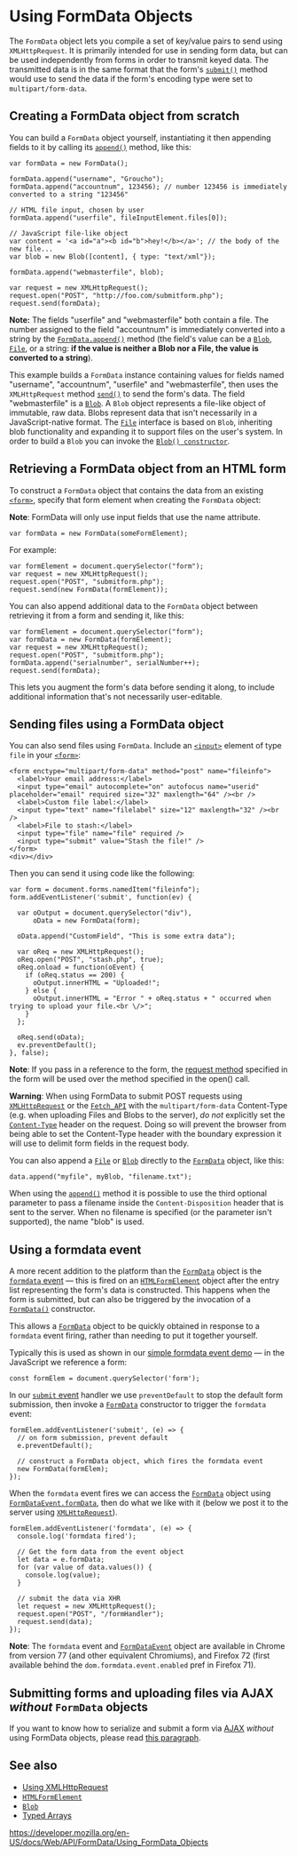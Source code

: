 # Using FormData Objects

The `FormData` object lets you compile a set of key/value pairs to send using `XMLHttpRequest`. It is primarily intended for use in sending form data, but can be used independently from forms in order to transmit keyed data. The transmitted data is in the same format that the form's [`submit()`](../htmlformelement/submit) method would use to send the data if the form's encoding type were set to `multipart/form-data`.

## Creating a FormData object from scratch

You can build a `FormData` object yourself, instantiating it then appending fields to it by calling its [`append()`](append) method, like this:

    var formData = new FormData();

    formData.append("username", "Groucho");
    formData.append("accountnum", 123456); // number 123456 is immediately converted to a string "123456"

    // HTML file input, chosen by user
    formData.append("userfile", fileInputElement.files[0]);

    // JavaScript file-like object
    var content = '<a id="a"><b id="b">hey!</b></a>'; // the body of the new file...
    var blob = new Blob([content], { type: "text/xml"});

    formData.append("webmasterfile", blob);

    var request = new XMLHttpRequest();
    request.open("POST", "http://foo.com/submitform.php");
    request.send(formData);

**Note:** The fields "userfile" and "webmasterfile" both contain a file. The number assigned to the field "accountnum" is immediately converted into a string by the [`FormData.append()`](<../formdata#append()>) method (the field's value can be a [`Blob`](../blob), [`File`](../file), or a string: **if the value is neither a Blob nor a File, the value is converted to a string**).

This example builds a `FormData` instance containing values for fields named "username", "accountnum", "userfile" and "webmasterfile", then uses the `XMLHttpRequest` method [`send()`](<../xmlhttprequest#send()>) to send the form's data. The field "webmasterfile" is a [`Blob`](../blob). A `Blob` object represents a file-like object of immutable, raw data. Blobs represent data that isn't necessarily in a JavaScript-native format. The [`File`](../file) interface is based on `Blob`, inheriting blob functionality and expanding it to support files on the user's system. In order to build a `Blob` you can invoke the [`Blob() constructor`](../blob/blob).

## Retrieving a FormData object from an HTML form

To construct a `FormData` object that contains the data from an existing [`<form>`](https://developer.mozilla.org/en-US/docs/Web/HTML/Element/form), specify that form element when creating the `FormData` object:

**Note**: FormData will only use input fields that use the name attribute.

    var formData = new FormData(someFormElement);

For example:

    var formElement = document.querySelector("form");
    var request = new XMLHttpRequest();
    request.open("POST", "submitform.php");
    request.send(new FormData(formElement));

You can also append additional data to the `FormData` object between retrieving it from a form and sending it, like this:

    var formElement = document.querySelector("form");
    var formData = new FormData(formElement);
    var request = new XMLHttpRequest();
    request.open("POST", "submitform.php");
    formData.append("serialnumber", serialNumber++);
    request.send(formData);

This lets you augment the form's data before sending it along, to include additional information that's not necessarily user-editable.

## Sending files using a FormData object

You can also send files using `FormData`. Include an [`<input>`](https://developer.mozilla.org/en-US/docs/Web/HTML/Element/input) element of type `file` in your [`<form>`](https://developer.mozilla.org/en-US/docs/Web/HTML/Element/form):

    <form enctype="multipart/form-data" method="post" name="fileinfo">
      <label>Your email address:</label>
      <input type="email" autocomplete="on" autofocus name="userid" placeholder="email" required size="32" maxlength="64" /><br />
      <label>Custom file label:</label>
      <input type="text" name="filelabel" size="12" maxlength="32" /><br />
      <label>File to stash:</label>
      <input type="file" name="file" required />
      <input type="submit" value="Stash the file!" />
    </form>
    <div></div>

Then you can send it using code like the following:

    var form = document.forms.namedItem("fileinfo");
    form.addEventListener('submit', function(ev) {

      var oOutput = document.querySelector("div"),
          oData = new FormData(form);

      oData.append("CustomField", "This is some extra data");

      var oReq = new XMLHttpRequest();
      oReq.open("POST", "stash.php", true);
      oReq.onload = function(oEvent) {
        if (oReq.status == 200) {
          oOutput.innerHTML = "Uploaded!";
        } else {
          oOutput.innerHTML = "Error " + oReq.status + " occurred when trying to upload your file.<br \/>";
        }
      };

      oReq.send(oData);
      ev.preventDefault();
    }, false);

**Note**: If you pass in a reference to the form, the [request method](https://developer.mozilla.org/en-US/docs/Web/HTTP/Methods) specified in the form will be used over the method specified in the open() call.

**Warning**: When using FormData to submit POST requests using [`XMLHttpRequest`](../xmlhttprequest) or the [`Fetch_API`](../fetch_api) with the `multipart/form-data` Content-Type (e.g. when uploading Files and Blobs to the server), _do not_ explicitly set the [`Content-Type`](https://developer.mozilla.org/en-US/docs/Web/HTTP/Headers/Content-Type) header on the request. Doing so will prevent the browser from being able to set the Content-Type header with the boundary expression it will use to delimit form fields in the request body.

You can also append a [`File`](../file) or [`Blob`](../blob) directly to the [`FormData`](../formdata) object, like this:

    data.append("myfile", myBlob, "filename.txt");

When using the [`append()`](append) method it is possible to use the third optional parameter to pass a filename inside the `Content-Disposition` header that is sent to the server. When no filename is specified (or the parameter isn't supported), the name "blob" is used.

## Using a formdata event

A more recent addition to the platform than the [`FormData`](../formdata) object is the [`formdata` event](../htmlformelement/formdata_event) — this is fired on an [`HTMLFormElement`](../htmlformelement) object after the entry list representing the form's data is constructed. This happens when the form is submitted, but can also be triggered by the invocation of a [`FormData()`](formdata) constructor.

This allows a [`FormData`](../formdata) object to be quickly obtained in response to a `formdata` event firing, rather than needing to put it together yourself.

Typically this is used as shown in our [simple formdata event demo](https://long-impatiens.glitch.me/) — in the JavaScript we reference a form:

    const formElem = document.querySelector('form');

In our [`submit` event](../htmlformelement/submit_event) handler we use `preventDefault` to stop the default form submission, then invoke a [`FormData`](../formdata) constructor to trigger the `formdata` event:

    formElem.addEventListener('submit', (e) => {
      // on form submission, prevent default
      e.preventDefault();

      // construct a FormData object, which fires the formdata event
      new FormData(formElem);
    });

When the `formdata` event fires we can access the [`FormData`](../formdata) object using [`FormDataEvent.formData`](../formdataevent/formdata), then do what we like with it (below we post it to the server using [`XMLHttpRequest`](../xmlhttprequest)).

    formElem.addEventListener('formdata', (e) => {
      console.log('formdata fired');

      // Get the form data from the event object
      let data = e.formData;
      for (var value of data.values()) {
        console.log(value);
      }

      // submit the data via XHR
      let request = new XMLHttpRequest();
      request.open("POST", "/formHandler");
      request.send(data);
    });

**Note**: The `formdata` event and [`FormDataEvent`](../formdataevent) object are available in Chrome from version 77 (and other equivalent Chromiums), and Firefox 72 (first available behind the `dom.formdata.event.enabled` pref in Firefox 71).

## Submitting forms and uploading files via AJAX _without_ `FormData` objects

If you want to know how to serialize and submit a form via [AJAX](https://developer.mozilla.org/en-US/docs/Web/Guide/AJAX) _without_ using FormData objects, please read [this paragraph](../xmlhttprequest/using_xmlhttprequest#submitting_forms_and_uploading_files).

## See also

- [Using XMLHttpRequest](../xmlhttprequest/using_xmlhttprequest)
- [`HTMLFormElement`](../htmlformelement)
- [`Blob`](../blob)
- [Typed Arrays](https://developer.mozilla.org/en-US/docs/Web/JavaScript/Typed_arrays)

<a href="https://developer.mozilla.org/en-US/docs/Web/API/FormData/Using_FormData_Objects" class="_attribution-link">https://developer.mozilla.org/en-US/docs/Web/API/FormData/Using_FormData_Objects</a>
